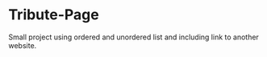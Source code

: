# Tribute-Page
Small project using ordered and unordered list and including link to another website.
